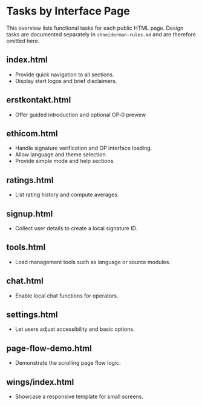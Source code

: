 # Tasks by Interface Page

This overview lists functional tasks for each public HTML page. Design tasks are documented separately in `shneiderman-rules.md` and are therefore omitted here.

## index.html
- Provide quick navigation to all sections.
- Display start logos and brief disclaimers.

## erstkontakt.html
- Offer guided introduction and optional OP‑0 preview.

## ethicom.html
- Handle signature verification and OP interface loading.
- Allow language and theme selection.
- Provide simple mode and help sections.

## ratings.html
- List rating history and compute averages.

## signup.html
- Collect user details to create a local signature ID.

## tools.html
- Load management tools such as language or source modules.

## chat.html
- Enable local chat functions for operators.

## settings.html
- Let users adjust accessibility and basic options.

## page-flow-demo.html
- Demonstrate the scrolling page flow logic.

## wings/index.html
- Showcase a responsive template for small screens.
